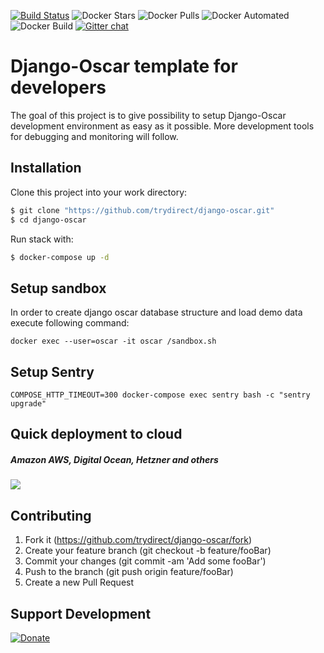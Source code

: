 [![Build Status](https://travis-ci.com/trydirect/django-oscar.svg?branch=master)](https://travis-ci.com/trydirect/django-oscar)
![Docker Stars](https://img.shields.io/docker/stars/trydirect/django-oscar.svg)
![Docker Pulls](https://img.shields.io/docker/pulls/trydirect/django-oscar.svg)
![Docker Automated](https://img.shields.io/docker/cloud/automated/trydirect/django-oscar.svg)
![Docker Build](https://img.shields.io/docker/cloud/build/trydirect/django-oscar.svg)
[![Gitter chat](https://badges.gitter.im/trydirect/community.png)](https://gitter.im/try-direct/community)
	
	
# Django-Oscar template for developers
The goal of this project is to give possibility to setup Django-Oscar development environment as easy as it possible.
More development tools for debugging and monitoring will follow.


## Installation
Clone this project into your work directory:
```sh
$ git clone "https://github.com/trydirect/django-oscar.git"
$ cd django-oscar
```
Run stack with:
```sh
$ docker-compose up -d
```

## Setup sandbox
In order to create django oscar database structure and load demo data execute following command:
```
docker exec --user=oscar -it oscar /sandbox.sh
```

## Setup Sentry
```
COMPOSE_HTTP_TIMEOUT=300 docker-compose exec sentry bash -c "sentry upgrade"
```

## Quick deployment to cloud
##### Amazon AWS, Digital Ocean, Hetzner and others
[<img src="https://img.shields.io/badge/quick%20deploy-%40try.direct-brightgreen.svg">](https://try.direct/server/user/deploy/Im9zY2FyfDZ8Mjgi.EIJLoA.vgPr3uzpDjT2xLigcD4NEy0Cgsk/)



## Contributing

1. Fork it (https://github.com/trydirect/django-oscar/fork)
2. Create your feature branch (git checkout -b feature/fooBar)
3. Commit your changes (git commit -am 'Add some fooBar')
4. Push to the branch (git push origin feature/fooBar)
5. Create a new Pull Request



## Support Development

[![Donate](https://img.shields.io/badge/Donate-PayPal-green.svg)](https://www.paypal.com/cgi-bin/webscr?cmd=_s-xclick&hosted_button_id=2BH8ED2AUU2RL)
